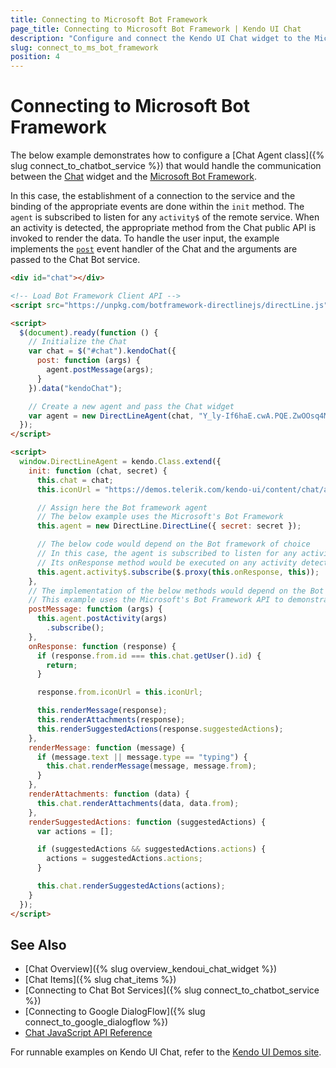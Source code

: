 ```yaml
---
title: Connecting to Microsoft Bot Framework
page_title: Connecting to Microsoft Bot Framework | Kendo UI Chat
description: "Configure and connect the Kendo UI Chat widget to the Microsoft Bot Framework."
slug: connect_to_ms_bot_framework
position: 4
---
```


# Connecting to Microsoft Bot Framework

The below example demonstrates how to configure a [Chat Agent class]({% slug connect_to_chatbot_service %}) that would handle the communication between the [Chat](http://demos.telerik.com/kendo-ui/chat/index) widget and the [Microsoft Bot Framework](https://dev.botframework.com/).

In this case, the establishment of a connection to the service and the binding of the appropriate events are done within the `init` method. The `agent` is subscribed to listen for any `activity$` of the remote service. When an activity is detected, the appropriate method from the Chat public API is invoked to render the data. To handle the user input, the example implements the [`post`](/api/javascript/ui/chat/events/post) event handler of the Chat and the arguments are passed to the Chat Bot service.

```html
<div id="chat"></div>

<!-- Load Bot Framework Client API -->
<script src="https://unpkg.com/botframework-directlinejs/directLine.js"></script>

<script>
  $(document).ready(function () {
	// Initialize the Chat
    var chat = $("#chat").kendoChat({
      post: function (args) {
        agent.postMessage(args);
      }
    }).data("kendoChat");

	// Create a new agent and pass the Chat widget
    var agent = new DirectLineAgent(chat, "Y_ly-If6haE.cwA.PQE.ZwOOsq4MlHcD3_YLFI-t9oW6L6DXMMBoi67LBz9WaWA");
  });
</script>

<script>
  window.DirectLineAgent = kendo.Class.extend({
    init: function (chat, secret) {
      this.chat = chat;
      this.iconUrl = "https://demos.telerik.com/kendo-ui/content/chat/avatar.png";

      // Assign here the Bot framework agent
      // The below example uses the Microsoft's Bot Framework
      this.agent = new DirectLine.DirectLine({ secret: secret });

      // The below code would depend on the Bot framework of choice
      // In this case, the agent is subscribed to listen for any activity of the service
      // Its onResponse method would be executed on any activity detected
      this.agent.activity$.subscribe($.proxy(this.onResponse, this));
    },
	// The implementation of the below methods would depend on the Bot framework of choice
    // This example uses the Microsoft's Bot Framework API to demonstrate a possible implementation
    postMessage: function (args) {
      this.agent.postActivity(args)
        .subscribe();
    },
    onResponse: function (response) {
      if (response.from.id === this.chat.getUser().id) {
        return;
      }

      response.from.iconUrl = this.iconUrl;

      this.renderMessage(response);
      this.renderAttachments(response);
      this.renderSuggestedActions(response.suggestedActions);
    },
    renderMessage: function (message) {
      if (message.text || message.type == "typing") {
        this.chat.renderMessage(message, message.from);
      }
    },
    renderAttachments: function (data) {
      this.chat.renderAttachments(data, data.from);
    },
    renderSuggestedActions: function (suggestedActions) {
      var actions = [];

      if (suggestedActions && suggestedActions.actions) {
        actions = suggestedActions.actions;
      }

      this.chat.renderSuggestedActions(actions);
    }
  });
</script>
```

## See Also

* [Chat Overview]({% slug overview_kendoui_chat_widget %})
* [Chat Items]({% slug chat_items %})
* [Connecting to Chat Bot Services]({% slug connect_to_chatbot_service %})
* [Connecting to Google DialogFlow]({% slug connect_to_google_dialogflow %})
* [Chat JavaScript API Reference](/api/javascript/ui/chat)

For runnable examples on Kendo UI Chat, refer to the [Kendo UI Demos site](http://demos.telerik.com/kendo-ui/chat/index).
